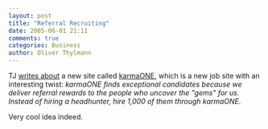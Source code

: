 ```yaml
---
layout: post
title: "Referral Recruiting"
date: 2005-06-01 21:11
comments: true
categories: Business
author: Oliver Thylmann
---
```



TJ [writes about](http://www.tjacobi.com/archives/innovative_recruiting.html) a new site called [karmaONE](http://www.karmaone.org/), which is a new job site with an interesting twist: *karmaONE finds exceptional candidates because we deliver referral rewards to the people who uncover the &quot;gems&quot; for us. Instead of hiring a headhunter, hire 1,000 of them through karmaONE.*

Very cool idea indeed.

